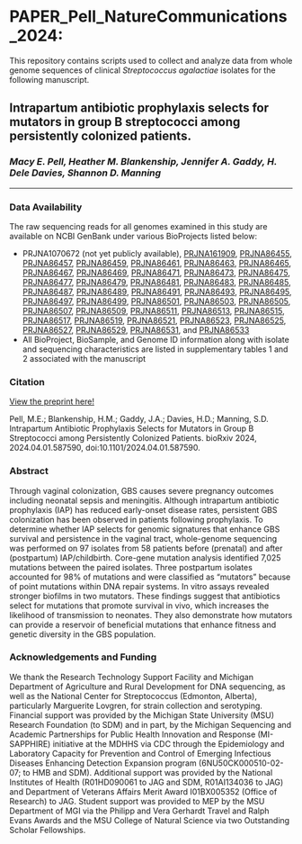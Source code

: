 # PAPER_Pell_NatureCommunications_2024:
This repository contains scripts used to collect and analyze data from whole genome sequences of clinical _Streptococcus agalactiae_ isolates for the following manuscript. 

## Intrapartum antibiotic prophylaxis selects for mutators in group B streptococci among persistently colonized patients.
### *Macy E. Pell, Heather M. Blankenship, Jennifer A. Gaddy, H. Dele Davies, Shannon D. Manning*
***

### Data Availability
The raw sequencing reads for all genomes examined in this study are available on NCBI GenBank under various BioProjects listed below:
* PRJNA1070672 (not yet publicly available), [PRJNA161909](https://www.ncbi.nlm.nih.gov/sra/?term=PRJNA161909), [PRJNA86455](https://www.ncbi.nlm.nih.gov/sra/?term=PRJNA86455), [PRJNA86457](https://www.ncbi.nlm.nih.gov/sra/?term=PRJNA86457), [PRJNA86459](https://www.ncbi.nlm.nih.gov/sra/?term=PRJNA86459), [PRJNA86461](https://www.ncbi.nlm.nih.gov/sra/?term=PRJNA86461), [PRJNA86463](https://www.ncbi.nlm.nih.gov/sra/?term=PRJNA86463), [PRJNA86465](https://www.ncbi.nlm.nih.gov/sra/?term=PRJNA86465), [PRJNA86467](https://www.ncbi.nlm.nih.gov/sra/?term=PRJNA86467), [PRJNA86469](https://www.ncbi.nlm.nih.gov/sra/?term=PRJNA86469), [PRJNA86471](https://www.ncbi.nlm.nih.gov/sra/?term=PRJNA86471), [PRJNA86473](https://www.ncbi.nlm.nih.gov/sra/?term=PRJNA86473), [PRJNA86475](https://www.ncbi.nlm.nih.gov/sra/?term=PRJNA86475), [PRJNA86477](https://www.ncbi.nlm.nih.gov/sra/?term=PRJNA86477), [PRJNA86479](https://www.ncbi.nlm.nih.gov/sra/?term=PRJNA86479), [PRJNA86481](https://www.ncbi.nlm.nih.gov/sra/?term=PRJNA86481), [PRJNA86483](https://www.ncbi.nlm.nih.gov/sra/?term=PRJNA86483), [PRJNA86485](https://www.ncbi.nlm.nih.gov/sra/?term=PRJNA86485), [PRJNA86487](https://www.ncbi.nlm.nih.gov/sra/?term=PRJNA86487), [PRJNA86489](https://www.ncbi.nlm.nih.gov/sra/?term=PRJNA86489), [PRJNA86491](https://www.ncbi.nlm.nih.gov/sra/?term=PRJNA86491), [PRJNA86493](https://www.ncbi.nlm.nih.gov/sra/?term=PRJNA86493), [PRJNA86495](https://www.ncbi.nlm.nih.gov/sra/?term=PRJNA86495), [PRJNA86497](https://www.ncbi.nlm.nih.gov/sra/?term=PRJNA86497), [PRJNA86499](https://www.ncbi.nlm.nih.gov/sra/?term=PRJNA86499), [PRJNA86501](https://www.ncbi.nlm.nih.gov/sra/?term=PRJNA86501), [PRJNA86503](https://www.ncbi.nlm.nih.gov/sra/?term=PRJNA86503), [PRJNA86505](https://www.ncbi.nlm.nih.gov/sra/?term=PRJNA86505), [PRJNA86507](https://www.ncbi.nlm.nih.gov/sra/?term=PRJNA86507), [PRJNA86509](https://www.ncbi.nlm.nih.gov/sra/?term=PRJNA86509), [PRJNA86511](https://www.ncbi.nlm.nih.gov/sra/?term=PRJNA86511), [PRJNA86513](https://www.ncbi.nlm.nih.gov/sra/?term=PRJNA86513), [PRJNA86515](https://www.ncbi.nlm.nih.gov/sra/?term=PRJNA86515), [PRJNA86517](https://www.ncbi.nlm.nih.gov/sra/?term=PRJNA86517), [PRJNA86519](https://www.ncbi.nlm.nih.gov/sra/?term=PRJNA86519), [PRJNA86521](https://www.ncbi.nlm.nih.gov/sra/?term=PRJNA86521), [PRJNA86523](https://www.ncbi.nlm.nih.gov/sra/?term=PRJNA86523), [PRJNA86525](https://www.ncbi.nlm.nih.gov/sra/?term=PRJNA86525), [PRJNA86527](https://www.ncbi.nlm.nih.gov/sra/?term=PRJNA86527), [PRJNA86529](https://www.ncbi.nlm.nih.gov/sra/?term=PRJNA86529), [PRJNA86531](https://www.ncbi.nlm.nih.gov/sra/?term=PRJNA86531), and [PRJNA86533](https://www.ncbi.nlm.nih.gov/sra/?term=PRJNA86533)
* All BioProject, BioSample, and Genome ID information along with isolate and sequencing characteristics are listed in supplementary tables 1 and 2 associated with the manuscript

### Citation
[View the preprint here!](https://www.biorxiv.org/content/10.1101/2024.04.01.587590v1)

Pell, M.E.; Blankenship, H.M.; Gaddy, J.A.; Davies, H.D.; Manning, S.D. Intrapartum Antibiotic Prophylaxis Selects for Mutators in Group B Streptococci among Persistently Colonized Patients. bioRxiv 2024, 2024.04.01.587590, doi:10.1101/2024.04.01.587590.

### Abstract
Through vaginal colonization, GBS causes severe pregnancy outcomes including neonatal sepsis and meningitis. Although intrapartum antibiotic prophylaxis (IAP) has reduced early-onset disease rates, persistent GBS colonization has been observed in patients following prophylaxis. To determine whether IAP selects for genomic signatures that enhance GBS survival and persistence in the vaginal tract, whole-genome sequencing was performed on 97 isolates from 58 patients before (prenatal) and after (postpartum) IAP/childbirth. Core-gene mutation analysis identified 7,025 mutations between the paired isolates. Three postpartum isolates accounted for 98% of mutations and were classified as “mutators” because of point mutations within DNA repair systems. In vitro assays revealed stronger biofilms in two mutators. These findings suggest that antibiotics select for mutations that promote survival in vivo, which increases the likelihood of transmission to neonates. They also demonstrate how mutators can provide a reservoir of beneficial mutations that enhance fitness and genetic diversity in the GBS population.


### Acknowledgements and Funding
We thank the Research Technology Support Facility and Michigan Department of Agriculture and Rural Development for DNA sequencing, as well as the National Center for Streptococcus (Edmonton, Alberta), particularly Marguerite Lovgren, for strain collection and serotyping. Financial support was provided by the Michigan State University (MSU) Research Foundation (to SDM) and in part, by the Michigan Sequencing and Academic Partnerships for Public Health Innovation and Response (MI-SAPPHIRE) initiative at the MDHHS via CDC through the Epidemiology and Laboratory Capacity for Prevention and Control of Emerging Infectious Diseases Enhancing Detection Expansion program (6NU50CK000510-02-07; to HMB and SDM). Additional support was provided by the National Institutes of Health (R01HD090061 to JAG and SDM, R01AI134036 to JAG) and Department of Veterans Affairs Merit Award I01BX005352 (Office of Research) to JAG. Student support was provided to MEP by the MSU Department of MGI via the Philipp and Vera Gerhardt Travel and Ralph Evans Awards and the MSU College of Natural Science via two Outstanding Scholar Fellowships.

